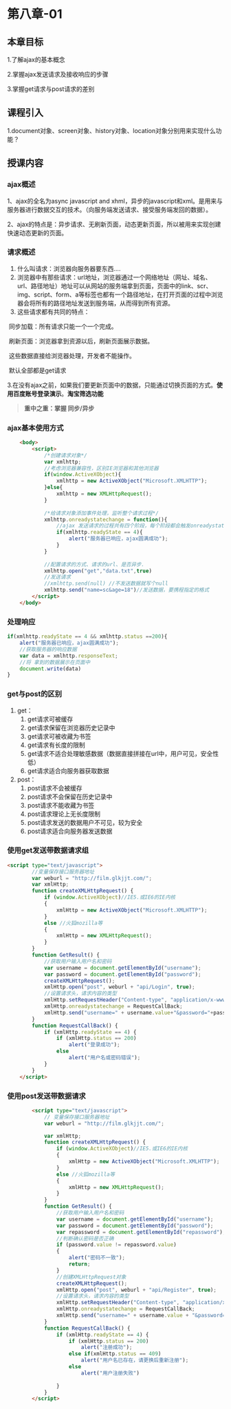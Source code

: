 # 第八章-01

## 本章目标

1.了解ajax的基本概念

2.掌握ajax发送请求及接收响应的步骤

3.掌握get请求与post请求的差别

## 课程引入

1.document对象、screen对象、history对象、location对象分别用来实现什么功能？

## 授课内容

### ajax概述

1、ajax的全名为async javascript and xhml，异步的javascript和xml。是用来与服务器进行数据交互的技术。（向服务端发送请求、接受服务端发回的数据）。

2、ajax的特点是：异步请求、无刷新页面，动态更新页面，所以被用来实现创建快速动态更新的页面。

### 请求概述

1.  什么叫请求：浏览器向服务器要东西....
2. 浏览器中有那些请求：url地址，浏览器通过一个网络地址（网址、域名、url、路径地址）地址可以从网站的服务端拿到页面，页面中的link、scr、img、script、form、a等标签也都有一个路径地址，在打开页面的过程中浏览器会将所有的路径地址发送到服务端，从而得到所有资源。
3. 这些请求都有共同的特点：

​	同步加载：所有请求只能一个一个完成。

​	刷新页面：浏览器拿到资源以后，刷新页面展示数据。

​	这些数据直接给浏览器处理，开发者不能操作。

​	默认全部都是get请求

3.在没有ajax之前，如果我们要更新页面中的数据，只能通过切换页面的方式。**使用百度账号登录演示**。**淘宝筛选功能**

> **重中之重：掌握 同步/异步**  

### ajax基本使用方式

```html
	<body>
		<script>
			/*创建请求对象*/
			var xmlhttp;
			//考虑浏览器兼容性，区别IE浏览器和其他浏览器
			if(window.ActiveXObject){
				xmlhttp = new ActiveXObject("Microsoft.XMLHTTP");
			}else{
				xmlhttp = new XMLHttpRequest();
			}
			
			/*给请求对象添加事件处理，监听整个请求过程*/
			xmlhttp.onreadystatechange = function(){
				//ajax 发送请求的过程共有四个阶段，每个阶段都会触发onreadystatechange事件，当readyState==4时，代表请求已经成功。
				if(xmlhttp.readyState == 4){
					alert("服务器已响应，ajax圆满成功");
				}
			}
			
			//配置请求的方式、请求的url、是否异步.
			xmlhttp.open("get","data.txt",true)
			//发送请求
			//xmlhttp.send(null) //不发送数据就写个null
			xmlhttp.send("name=sc&age=18")//发送数据，要携程指定的格式
		</script>
	</body>
```

### 处理响应

```javascript
if(xmlhttp.readyState == 4 && xmlhttp.status ==200){
    alert("服务器已响应，ajax圆满成功");
    //获取服务器的响应数据
    var data = xmlhttp.responseText;
    //将 拿到的数据展示在页面中
    document.write(data)
}
```

### get与post的区别

1. get：
   1. get请求可被缓存
   2. get请求保留在浏览器历史记录中
   3. get请求可被收藏为书签
   4. get请求有长度的限制
   5. get请求不适合处理敏感数据（数据直接拼接在url中，用户可见，安全性低）
   6. get请求适合向服务器获取数据
2. post：
   1. post请求不会被缓存
   2. post请求不会保留在历史记录中
   3. post请求不能收藏为书签
   4. post请求理论上无长度限制
   5. post请求发送的数据用户不可见，较为安全
   6. post请求适合向服务器发送数据

### 使用get发送带数据请求组

```html
<script type="text/javascript">
        //变量保存接口服务器地址
        var weburl = "http://film.glkjjt.com/";
        var xmlHttp;
        function createXMLHttpRequest() {
            if (window.ActiveXObject)//IE5.或IE6的IE内核
            {
                xmlHttp = new ActiveXObject("Microsoft.XMLHTTP");
            }
            else //火狐mozilla等
            {
                xmlHttp = new XMLHttpRequest();
            }
        }
        function GetResult() {
            //获取用户输入用户名和密码
            var username = document.getElementById("username");
            var password = document.getElementById("password");
            createXMLHttpRequest();
            xmlHttp.open("post", weburl + "api/Login", true);
            //设置请求头，请求内容的类型
            xmlHttp.setRequestHeader("Content-type", "application/x-www-form-urlencoded"); 
            xmlHttp.onreadystatechange = RequestCallBack;
            xmlHttp.send("username=" + username.value+"&password="+password.value);
        }
        function RequestCallBack() {
            if (xmlHttp.readyState == 4) {
                if (xmlHttp.status == 200)
                    alert("登录成功");
                else
                    alert("用户名或密码错误");
            }
        }	
    </script>
```

### 使用post发送带数据请求

```html
        <script type="text/javascript">
            // 变量保存接口服务器地址
            var weburl = "http://film.glkjjt.com/";

            var xmlHttp;
            function createXMLHttpRequest() {
                if (window.ActiveXObject)//IE5.或IE6的IE内核
                {
                    xmlHttp = new ActiveXObject("Microsoft.XMLHTTP");
                }
                else //火狐mozilla等
                {
                    xmlHttp = new XMLHttpRequest();
                }
            }
            function GetResult() {
                //获取用户输入用户名和密码
                var username = document.getElementById("username");
                var password = document.getElementById("password");
                var repassword = document.getElementById("repassword");
                //判断确认密码是否正确
                if (password.value != repassword.value)
                {
                    alert("密码不一致");
                    return;
                }
                //创建XMLHttpRequest对象
                createXMLHttpRequest();
                xmlHttp.open("post", weburl + "api/Register", true);
                //设置请求头，请求内容的类型
                xmlHttp.setRequestHeader("Content-type", "application/x-www-form-urlencoded");
                xmlHttp.onreadystatechange = RequestCallBack;
                xmlHttp.send("username=" + username.value + "&password=" + password.value);
            }
            function RequestCallBack() {
                if (xmlHttp.readyState == 4) {
                    if (xmlHttp.status == 200)
                        alert("注册成功");
                    else if(xmlHttp.status == 409)
                        alert("用户名已存在，请更换后重新注册");
                    else
                        alert("用户注册失败")
                       
                }
            }	
        </script>
```



